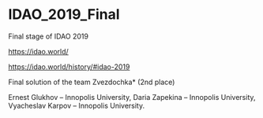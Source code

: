 # IDAO_2019_Final
Final stage of IDAO 2019

https://idao.world/

https://idao.world/history/#idao-2019

Final solution of the team Zvezdochka* (2nd place)

Ernest Glukhov – Innopolis University,
Daria Zapekina – Innopolis University,
Vyacheslav Karpov – Innopolis University.
